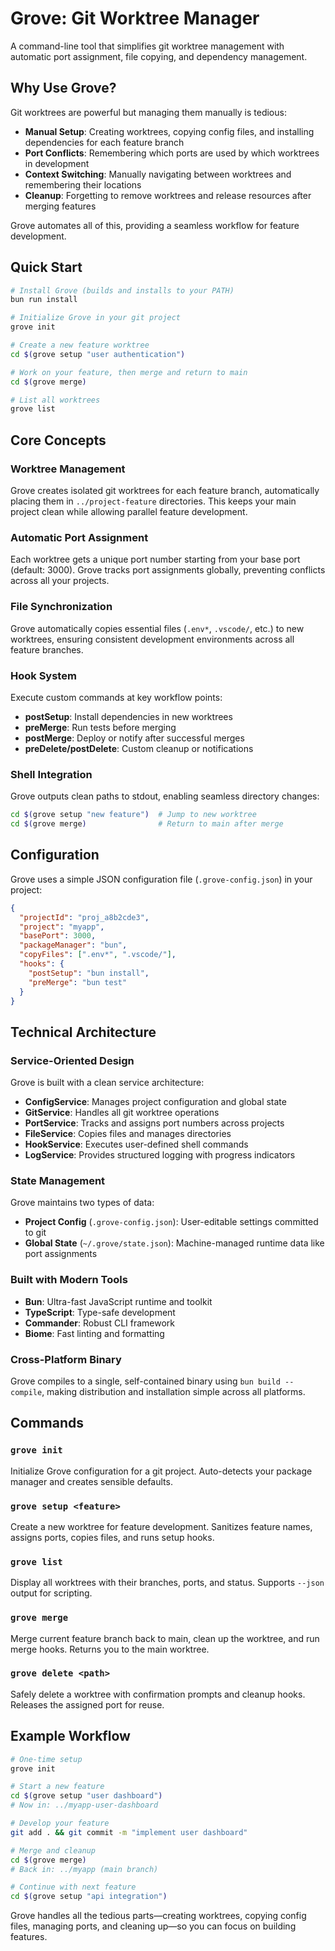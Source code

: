 # Grove: Git Worktree Manager

A command-line tool that simplifies git worktree management with automatic port assignment, file copying, and dependency management.

## Why Use Grove?

Git worktrees are powerful but managing them manually is tedious:

- **Manual Setup**: Creating worktrees, copying config files, and installing dependencies for each feature branch
- **Port Conflicts**: Remembering which ports are used by which worktrees in development
- **Context Switching**: Manually navigating between worktrees and remembering their locations
- **Cleanup**: Forgetting to remove worktrees and release resources after merging features

Grove automates all of this, providing a seamless workflow for feature development.

## Quick Start

```bash
# Install Grove (builds and installs to your PATH)
bun run install

# Initialize Grove in your git project
grove init

# Create a new feature worktree
cd $(grove setup "user authentication")

# Work on your feature, then merge and return to main
cd $(grove merge)

# List all worktrees
grove list
```

## Core Concepts

### Worktree Management
Grove creates isolated git worktrees for each feature branch, automatically placing them in `../project-feature` directories. This keeps your main project clean while allowing parallel feature development.

### Automatic Port Assignment
Each worktree gets a unique port number starting from your base port (default: 3000). Grove tracks port assignments globally, preventing conflicts across all your projects.

### File Synchronization
Grove automatically copies essential files (`.env*`, `.vscode/`, etc.) to new worktrees, ensuring consistent development environments across all feature branches.

### Hook System
Execute custom commands at key workflow points:
- **postSetup**: Install dependencies in new worktrees
- **preMerge**: Run tests before merging
- **postMerge**: Deploy or notify after successful merges
- **preDelete/postDelete**: Custom cleanup or notifications

### Shell Integration
Grove outputs clean paths to stdout, enabling seamless directory changes:
```bash
cd $(grove setup "new feature")  # Jump to new worktree
cd $(grove merge)                # Return to main after merge
```

## Configuration

Grove uses a simple JSON configuration file (`.grove-config.json`) in your project:

```json
{
  "projectId": "proj_a8b2cde3",
  "project": "myapp", 
  "basePort": 3000,
  "packageManager": "bun",
  "copyFiles": [".env*", ".vscode/"],
  "hooks": {
    "postSetup": "bun install",
    "preMerge": "bun test"
  }
}
```

## Technical Architecture

### Service-Oriented Design
Grove is built with a clean service architecture:

- **ConfigService**: Manages project configuration and global state
- **GitService**: Handles all git worktree operations
- **PortService**: Tracks and assigns port numbers across projects
- **FileService**: Copies files and manages directories
- **HookService**: Executes user-defined shell commands
- **LogService**: Provides structured logging with progress indicators

### State Management
Grove maintains two types of data:
- **Project Config** (`.grove-config.json`): User-editable settings committed to git
- **Global State** (`~/.grove/state.json`): Machine-managed runtime data like port assignments

### Built with Modern Tools
- **Bun**: Ultra-fast JavaScript runtime and toolkit
- **TypeScript**: Type-safe development
- **Commander**: Robust CLI framework
- **Biome**: Fast linting and formatting

### Cross-Platform Binary
Grove compiles to a single, self-contained binary using `bun build --compile`, making distribution and installation simple across all platforms.

## Commands

### `grove init`
Initialize Grove configuration for a git project. Auto-detects your package manager and creates sensible defaults.

### `grove setup <feature>`
Create a new worktree for feature development. Sanitizes feature names, assigns ports, copies files, and runs setup hooks.

### `grove list`
Display all worktrees with their branches, ports, and status. Supports `--json` output for scripting.

### `grove merge`
Merge current feature branch back to main, clean up the worktree, and run merge hooks. Returns you to the main worktree.

### `grove delete <path>`
Safely delete a worktree with confirmation prompts and cleanup hooks. Releases the assigned port for reuse.

## Example Workflow

```bash
# One-time setup
grove init

# Start a new feature
cd $(grove setup "user dashboard")
# Now in: ../myapp-user-dashboard

# Develop your feature
git add . && git commit -m "implement user dashboard"

# Merge and cleanup
cd $(grove merge)
# Back in: ../myapp (main branch)

# Continue with next feature
cd $(grove setup "api integration")
```

Grove handles all the tedious parts—creating worktrees, copying config files, managing ports, and cleaning up—so you can focus on building features.